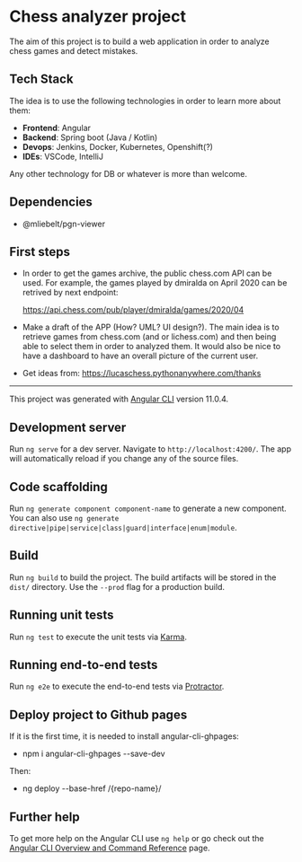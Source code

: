 # Chess analyzer project
The aim of this project is to build a web application in order to analyze chess games and detect mistakes.

## Tech Stack
The idea is to use the following technologies in order to learn more about them:
- **Frontend**: Angular
- **Backend**: Spring boot (Java / Kotlin)
- **Devops**: Jenkins, Docker, Kubernetes, Openshift(?)
- **IDEs**: VSCode, IntelliJ

Any other technology for DB or whatever is more than welcome.

## Dependencies
- @mliebelt/pgn-viewer

## First steps

- In order to get the games archive, the public chess.com API can be used. For example, the games played by dmiralda on April 2020 can be retrived by next endpoint:

    https://api.chess.com/pub/player/dmiralda/games/2020/04

- Make a draft of the APP (How? UML? UI design?). The main idea is to retrieve games from chess.com (and or lichess.com) and then being able to select them in order to analyzed them. It would also be nice to have a dashboard to have an overall picture of the current user.

- Get ideas from:
    https://lucaschess.pythonanywhere.com/thanks

---

This project was generated with [Angular CLI](https://github.com/angular/angular-cli) version 11.0.4.

## Development server

Run `ng serve` for a dev server. Navigate to `http://localhost:4200/`. The app will automatically reload if you change any of the source files.

## Code scaffolding

Run `ng generate component component-name` to generate a new component. You can also use `ng generate directive|pipe|service|class|guard|interface|enum|module`.

## Build

Run `ng build` to build the project. The build artifacts will be stored in the `dist/` directory. Use the `--prod` flag for a production build.

## Running unit tests

Run `ng test` to execute the unit tests via [Karma](https://karma-runner.github.io).

## Running end-to-end tests

Run `ng e2e` to execute the end-to-end tests via [Protractor](http://www.protractortest.org/).

## Deploy project to Github pages

If it is the first time, it is needed to install angular-cli-ghpages:
- npm i angular-cli-ghpages --save-dev

Then:
- ng deploy --base-href /{repo-name}/

## Further help

To get more help on the Angular CLI use `ng help` or go check out the [Angular CLI Overview and Command Reference](https://angular.io/cli) page.

